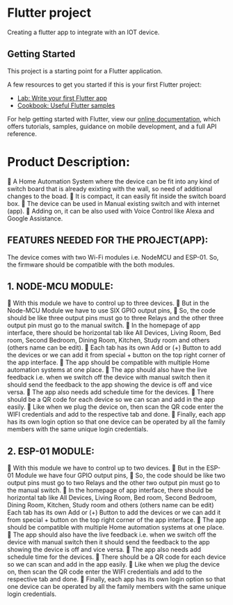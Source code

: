 # Flutter project

Creating a flutter app to integrate with an IOT device.


## Getting Started

This project is a starting point for a Flutter application.

A few resources to get you started if this is your first Flutter project:

- [Lab: Write your first Flutter app](https://flutter.dev/docs/get-started/codelab)
- [Cookbook: Useful Flutter samples](https://flutter.dev/docs/cookbook)

For help getting started with Flutter, view our
[online documentation](https://flutter.dev/docs), which offers tutorials,
samples, guidance on mobile development, and a full API reference.


# Product Description:
 A Home Automation System where the device can be fit into any kind of switch board that is already exixting with the wall, so need of additional changes to the boad.
 It is compact, it can easily fit inside the switch
board box.
 The device can be used in Manual existing switch and with
internet (app).
 Adding on, it can be also used with Voice Control like Alexa and
Google Assistance.
## FEATURES NEEDED FOR THE PROJECT(APP):
The device comes with two Wi-Fi modules i.e. NodeMCU and
ESP-01. So, the firmware should be compatible with the both
modules.
## 1. NODE-MCU MODULE:
 With this module we have to control up to three devices.
 But in the Node-MCU Module we have to use SIX GPIO output
pins,
 So, the code should be like three output pins must go to three
Relays and the other three output pin must go to the manual
switch.
 In the homepage of app interface, there should be horizontal
tab like All Devices, Living Room, Bed room, Second Bedroom,
Dining Room, Kitchen, Study room and others (others name can
be edit).
 Each tab has its own Add or (+) Button to add the devices or we
can add it from special + button on the top right corner of the
app interface.
 The app should be compatible with multiple Home automation
systems at one place.
 The app should also have the live feedback i.e. when we switch
off the device with manual switch then it should send the
feedback to the app showing the device is off and vice versa.
 The app also needs add schedule time for the devices.
 There should be a QR code for each device so we can scan and
add in the app easily.
 Like when we plug the device on, then scan the QR code enter
the WIFI credentials and add to the respective tab and done.
 Finally, each app has its own login option so that one device
can be operated by all the family members with the same
unique login credentials.

## 2. ESP-01 MODULE:
 With this module we have to control up to two devices.
 But in the ESP-01 Module we have four GPIO output pins,
 So, the code should be like two output pins must go to two
Relays and the other two output pin must go to the manual
switch.
 In the homepage of app interface, there should be horizontal
tab like All Devices, Living Room, Bed room, Second Bedroom,
Dining Room, Kitchen, Study room and others (others name can
be edit)
Each tab has its own Add or (+) Button to add the devices or we
can add it from special + button on the top right corner of the
app interface.
 The app should be compatible with multiple Home automation
systems at one place.
 The app should also have the live feedback i.e. when we switch
off the device with manual switch then it should send the
feedback to the app showing the device is off and vice versa.
 The app also needs add schedule time for the devices.
 There should be a QR code for each device so we can scan and
add in the app easily.
 Like when we plug the device on, then scan the QR code enter
the WIFI credentials and add to the respective tab and done.
 Finally, each app has its own login option so that one device
can be operated by all the family members with the same
unique login credentials.
